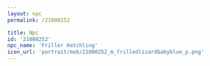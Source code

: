 ```yaml
---
layout: npc
permalink: /21000252

title: Npc
id: '21000252'
npc_name: 'Friller Hatchling'
icon_url: 'portrait/mob/21000252_m_frilledlizardbabyblue_p.png'
---
```

